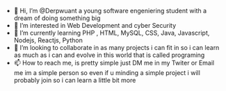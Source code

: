 - 👋 Hi, I’m @Derpwuant a young software engeniering student with a dream of doing something big
- 👀 I’m interested in Web Development and cyber Security
- 🌱 I’m currently learning PHP , HTML, MySQL, CSS, Java, Javascript, Nodejs, Reactjs, Python 
- 💞️ I’m looking to collaborate in as many projects i can fit in so i can learn as much as i can and evolve in this world that is called programing
- 📫 How to reach me, is pretty simple just DM me in my Twiter or Email me im a simple person so even if u minding a simple project i will probably join so i can learn a little bit more

<!---
Derpwuant/Derpwuant is a ✨ special ✨ repository because its `README.md` (this file) appears on your GitHub profile.
You can click the Preview link to take a look at your changes.
--->
